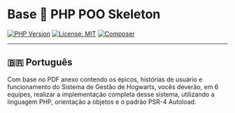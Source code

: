 # Base 🐘 PHP POO Skeleton

[![PHP Version](https://img.shields.io/badge/php-8.1%2B-blue)](https://www.php.net/)
[![License: MIT](https://img.shields.io/badge/license-MIT-green.svg)](LICENSE)
[![Composer](https://img.shields.io/badge/Autoload-PSR--4-orange)](https://getcomposer.org/doc/04-schema.md#autoload)

---

## 🇧🇷 Português

Com base no PDF anexo contendo os épicos, histórias de usuário e funcionamento do Sistema de Gestão de Hogwarts, vocês deverão, em 6 equipes, realizar a implementação completa desse sistema, utilizando a linguagem PHP, orientação a objetos e o padrão PSR-4 Autoload.
